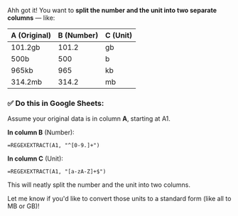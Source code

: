 Ahh got it! You want to **split the number and the unit into two separate columns** — like:

| A (Original) | B (Number) | C (Unit) |
|--------------|------------|----------|
| 101.2gb      | 101.2      | gb       |
| 500b         | 500        | b        |
| 965kb        | 965        | kb       |
| 314.2mb      | 314.2      | mb       |

### ✅ Do this in Google Sheets:

Assume your original data is in column **A**, starting at A1.

**In column B** (Number):
```excel
=REGEXEXTRACT(A1, "^[0-9.]+")
```

**In column C** (Unit):
```excel
=REGEXEXTRACT(A1, "[a-zA-Z]+$")
```

This will neatly split the number and the unit into two columns.

Let me know if you'd like to convert those units to a standard form (like all to MB or GB)!
